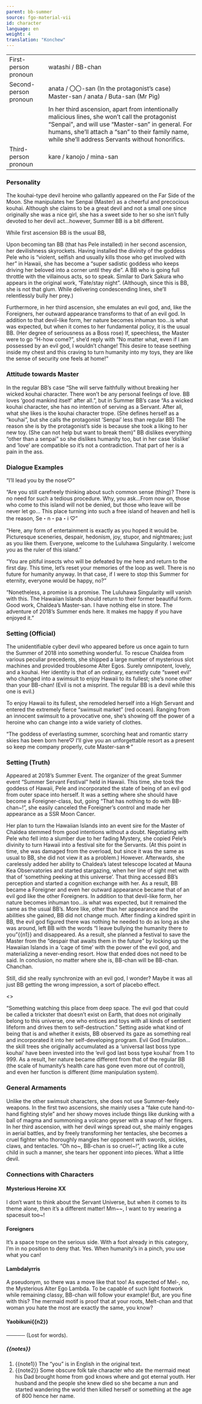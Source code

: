 ```yaml
---
parent: bb-summer
source: fgo-material-vii
id: character
language: en
weight: 4
translation: "Konchew"
---
```


<table>
  <tr><td>First-person pronoun</td><td>watashi / BB-chan</td></tr>
  <tr><td>Second-person pronoun</td><td>anata / 〇〇-san  (In the protagonist’s case) Master-san / anata / Buta-san (Mr Pig)</td></tr>
  <tr><td></td><td>In her third ascension, apart from intentionally malicious lines, she won’t call the protagonist “Senpai”, and will use “Master-san” in general. For humans, she’ll attach a “san” to their family name, while she’ll address Servants without honorifics.</td></tr>
  <tr><td>Third-person pronoun</td><td>kare / kanojo / mina-san</td></tr>
</table>

### Personality

The kouhai-type devil heroine who gallantly appeared on the Far Side of the Moon.
She manipulates her Senpai (Master) as a cheerful and precocious kouhai.
Although she claims to be a great devil and not a small one since originally she was a nice girl, she has a sweet side to her so she isn’t fully devoted to her devil act…however, Summer BB is a bit different.

While first ascension BB is the usual BB,

Upon becoming tan BB (that has Pele installed) in her second ascension, her devilishness skyrockets.
Having installed the divinity of the goddess Pele who is “violent, selfish and usually kills those who get involved with her” in Hawaii, she has become a “super sadistic goddess who keeps driving her beloved into a corner until they die”.
A BB who is going full throttle with the villainous acts, so to speak.
Similar to Dark Sakura who appears in the original work, “Fate/stay night”. (Although, since this is BB, she is not that glum. While delivering condescending lines, she’ll relentlessly bully her prey.)

Furthermore, in her third ascension, she emulates an evil god, and, like the Foreigners, her outward appearance transforms to that of an evil god. In addition to that devil-like form, her nature becomes inhuman too…is what was expected, but when it comes to her fundamental policy, it is the usual BB. (Her degree of seriousness as a Boss rose)
If, speechless, the Master were to go “H-how come?”, she’d reply with “No matter what, even if I am possessed by an evil god, I wouldn’t change! This desire to tease seething inside my chest and this craving to turn humanity into my toys, they are like the sense of security one feels at home!”

### Attitude towards Master

In the regular BB’s case “She will serve faithfully without breaking her wicked kouhai character. There won’t be any personal feelings of love. BB loves ‘good mankind itself’ after all.”, but in Summer BB’s case “As a wicked kouhai character, she has no intention of serving as a Servant. After all, what she likes is the kouhai character trope. (She defines herself as a “kouhai”, but she calls the protagonist ‘Senpai’ less than regular BB) The reason she is by the protagonist’s side is because she took a liking to her new toy. (She can not help but want to break them)”
BB dislikes everything “other than a senpai” so she dislikes humanity too, but in her case ‘dislike’ and ‘love’ are compatible so it’s not a contradiction. That part of her is a pain in the ass.

### Dialogue Examples

“I’ll lead you by the nose♡”

“Are you still carefreely thinking about such common sense (thing)?
There is no need for such a tedious procedure. Why, you ask…From now on, those who come to this island will not be denied, but those who leave will be never let go…
This place turning into such a free island of heaven and hell is the reason, Se・n・pa・i ♡”

“Here, any form of entertainment is exactly as you hoped it would be. Picturesque sceneries, despair, hedonism, joy, stupor, and nightmares; just as you like them.
Everyone, welcome to the Luluhawa Singularity. I welcome you as the ruler of this island.”

“You are pitiful insects who will be defeated by me here and return to the first day.
This time, let’s reset your memories of the loop as well.
There is no future for humanity anyway. In that case, if I were to stop this Summer for eternity, everyone would be happy, no?”

“Nonetheless, a promise is a promise. The Luluhawa Singularity will vanish with this.
The Hawaiian Islands should return to their former beautiful form.
Good work, Chaldea’s Master-san. I have nothing else in store. The adventure of 2018’s Summer ends here. It makes me happy if you have enjoyed it.”

### Setting (Official)

The unidentifiable cyber devil who appeared before us once again to turn the Summer of 2018 into something wonderful.
To rescue Chaldea from various peculiar precedents, she shipped a large number of mysterious slot machines and provided troublesome Alter Egos.
Surely omnipotent, lovely, and a kouhai.
Her identity is that of an ordinary, earnestly cute “sweet evil” who changed into a swimsuit to enjoy Hawaii to its fullest; she’s none other than your BB-chan!
(Evil is not a misprint. The regular BB is a devil while this one is evil.)

To enjoy Hawaii to its fullest, she remodeled herself into a High Servant and entered the extremely fierce “swimsuit market” (red ocean). Ranging from an innocent swimsuit to a provocative one, she’s showing off the power of a heroine who can change into a wide variety of clothes.

“The goddess of everlasting summer, scorching heat and romantic starry skies has been born here♡
I’ll give you an unforgettable resort as a present so keep me company properly, cute Master-san☆”

### Setting (Truth)

Appeared at 2018’s Summer Event.
The organizer of the great Summer event “Summer Servant Festival” held in Hawaii.
This time, she took the goddess of Hawaii, Pele and incorporated the state of being of an evil god from outer space into herself.
It was a setting where she should have become a Foreigner-class, but, going “That has nothing to do with BB-chan~!”, she easily canceled the Foreigner’s control and made her appearance as a SSR Moon Cancer.

Her plan to turn the Hawaiian Islands into an event sire for the Master of Chaldea stemmed from good intentions without a doubt.
Negotiating with Pele who fell into a slumber due to her fading Mystery, she copied Pele’s divinity to turn Hawaii into a festival site for the Servants. (At this point in time, she was damaged from the overload, but since it was the same as usual to BB, she did not view it as a problem.)
However. Afterwards, she carelessly added her ability to Chaldea’s latest telescope located at Mauna Kea Observatories and started stargazing, when her line of sight met with that of ‘something peeking at this universe’.
That thing accessed BB’s perception and started a cognition exchange with her.
As a result, BB became a Foreigner and even her outward appearance became that of an evil god like the other Foreigners.
In addition to that devil-like form, her nature becomes inhuman too…is what was expected, but it remained the same as the usual BB’s.
More like, other than her appearance and the abilities she gained, BB did not change much.
After finding a kindred spirit in BB, the evil god figured there was nothing he needed to do as long as she was around, left BB with the words “I leave bullying the humanity there to you”{{n1}} and disappeared.
As a result, she planned a festival to save the Master from the “despair that awaits them in the future” by locking up the Hawaiian Islands in a ‘cage of time’ with the power of the evil god, and materializing a never-ending resort.
How that ended does not need to be said.
In conclusion, no matter where she is, BB-chan will be BB-chan. Chanchan.

Still, did she really synchronize with an evil god, I wonder?
Maybe it was all just BB getting the wrong impression, a sort of placebo effect.

<>

“Something watching this place from deep space.
The evil god that could be called a trickster that doesn’t exist on Earth, that does not originally belong to this universe, one who entices and toys with all kinds of sentient lifeform and drives them to self-destruction.”
Setting aside what kind of being that is and whether it exists, BB observed its gaze as something real and incorporated it into her self-developing program.
Evil God Emulation…the skill trees she originally accumulated as a ‘universal last boss type kouhai’ have been invested into the ‘evil god last boss type kouhai’ from 1 to 999. As a result, her nature became different from that of the regular BB (the scale of humanity’s health care has gone even more out of control), and even her function is different (time manipulation system).

### General Armaments

Unlike the other swimsuit characters, she does not use Summer-feely weapons.
In the first two ascensions, she mainly uses a “fake cute hand-to-hand fighting style” and her showy moves include things like dunking with a ball of magma and summoning a volcano geyser with a snap of her fingers.
In her third ascension, with her devil wings spread out, she mainly engages in aerial battles, and by freely transforming her tentacles, she becomes a cruel fighter who thoroughly mangles her opponent with swords, sickles, claws, and tentacles.
“Oh no\~, BB-chan is so cruel\~!”, acting like a cute child in such a manner, she tears her opponent into pieces. What a little devil.

### Connections with Characters

#### Mysterious Heroine XX

I don’t want to think about the Servant Universe, but when it comes to its theme alone, then it’s a different matter! Mm\~\~, I want to try wearing a spacesuit too\~!
 
#### Foreigners

It’s a space trope on the serious side. With a foot already in this category, I’m in no position to deny that. Yes. When humanity’s in a pinch, you use what you can!
 
#### Lambdalyrris

A pseudonym, so there was a move like that too! As expected of Mel-, no, the Mysterious Alter Ego Lambda. To be capable of such light footwork while remaining classy, BB-chan will follow your example!
But, are you fine with this? The mermaid motif is proof that at your roots, Melt-chan and that woman you hate the most are exactly the same, you know?
 
#### Yaobikuni{{n2}}

───── (Lost for words).

##### {{notes}}

1. {{note1}} The “you” is in English in the original text.
2. {{note2}} Some obscure folk tale character who ate the mermaid meat his Dad brought home from god knows where and got eternal youth. Her husband and the people she knew died so she became a nun and started wandering the world then killed herself or something at the age of 800 hence her name.
